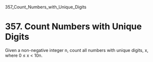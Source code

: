 357_Count_Numbers_with_Unique_Digits
# 357. Count Numbers with Unique Digits

Given a non-negative integer n, count all numbers with unique digits, x, where 0 ≤
        x < 10n.